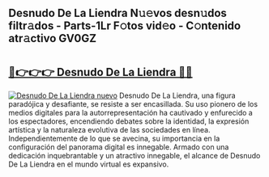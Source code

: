 ## Desnudo De La Liendra N𝚞𝚎vos desn𝚞dos filtr𝚊dos - Parts-1Lr F𝚘tos vid𝚎o - C𝚘ntenido atr𝚊ctivo GV0GZ

# <h2><a href="http://mb4c49h.tromn.icu/?c=Desnudo+De+La+Liendra">🔗👉👉👉 Desnudo De La Liendra 🔗🔗</a></h2>

[![Desnudo De La Liendra nuevo](https://i.imgur.com/pEAQMta.gif)](http://mb4c49h.tromn.icu/?c=Desnudo+De+La+Liendra)
Desnudo De La Liendra, una figura paradójica y desafiante, se resiste a ser encasillada. Su uso pionero de los medios digitales para la autorrepresentación ha cautivado y enfurecido a los espectadores, encendiendo debates sobre la identidad, la expresión artística y la naturaleza evolutiva de las sociedades en línea. Independientemente de lo que se avecina, su importancia en la configuración del panorama digital es innegable. Armado con una dedicación inquebrantable y un atractivo innegable, el alcance de Desnudo De La Liendra en el mundo virtual es expansivo.
